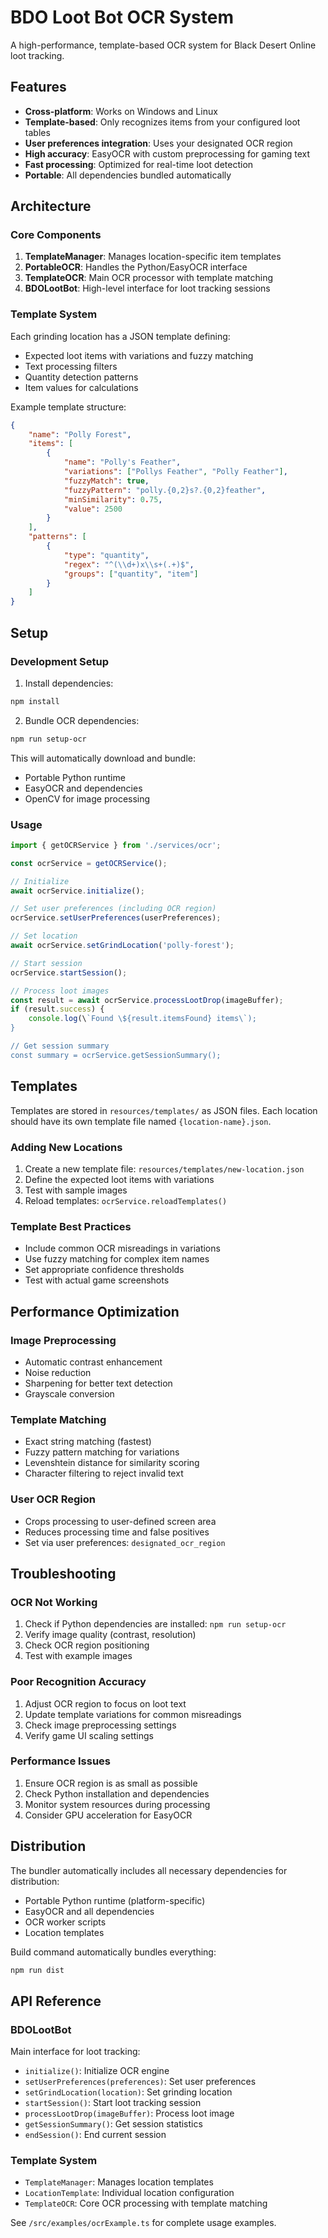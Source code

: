 # BDO Loot Bot OCR System

A high-performance, template-based OCR system for Black Desert Online loot tracking.

## Features

- **Cross-platform**: Works on Windows and Linux
- **Template-based**: Only recognizes items from your configured loot tables
- **User preferences integration**: Uses your designated OCR region
- **High accuracy**: EasyOCR with custom preprocessing for gaming text
- **Fast processing**: Optimized for real-time loot detection
- **Portable**: All dependencies bundled automatically

## Architecture

### Core Components

1. **TemplateManager**: Manages location-specific item templates
2. **PortableOCR**: Handles the Python/EasyOCR interface
3. **TemplateOCR**: Main OCR processor with template matching
4. **BDOLootBot**: High-level interface for loot tracking sessions

### Template System

Each grinding location has a JSON template defining:
- Expected loot items with variations and fuzzy matching
- Text processing filters
- Quantity detection patterns
- Item values for calculations

Example template structure:
```json
{
    "name": "Polly Forest",
    "items": [
        {
            "name": "Polly's Feather",
            "variations": ["Pollys Feather", "Polly Feather"],
            "fuzzyMatch": true,
            "fuzzyPattern": "polly.{0,2}s?.{0,2}feather",
            "minSimilarity": 0.75,
            "value": 2500
        }
    ],
    "patterns": [
        {
            "type": "quantity",
            "regex": "^(\\d+)x\\s+(.+)$",
            "groups": ["quantity", "item"]
        }
    ]
}
```

## Setup

### Development Setup

1. Install dependencies:
```bash
npm install
```

2. Bundle OCR dependencies:
```bash
npm run setup-ocr
```

This will automatically download and bundle:
- Portable Python runtime
- EasyOCR and dependencies
- OpenCV for image processing

### Usage

```typescript
import { getOCRService } from './services/ocr';

const ocrService = getOCRService();

// Initialize
await ocrService.initialize();

// Set user preferences (including OCR region)
ocrService.setUserPreferences(userPreferences);

// Set location
await ocrService.setGrindLocation('polly-forest');

// Start session
ocrService.startSession();

// Process loot images
const result = await ocrService.processLootDrop(imageBuffer);
if (result.success) {
    console.log(\`Found \${result.itemsFound} items\`);
}

// Get session summary
const summary = ocrService.getSessionSummary();
```

## Templates

Templates are stored in `resources/templates/` as JSON files. Each location should have its own template file named `{location-name}.json`.

### Adding New Locations

1. Create a new template file: `resources/templates/new-location.json`
2. Define the expected loot items with variations
3. Test with sample images
4. Reload templates: `ocrService.reloadTemplates()`

### Template Best Practices

- Include common OCR misreadings in variations
- Use fuzzy matching for complex item names
- Set appropriate confidence thresholds
- Test with actual game screenshots

## Performance Optimization

### Image Preprocessing
- Automatic contrast enhancement
- Noise reduction
- Sharpening for better text detection
- Grayscale conversion

### Template Matching
- Exact string matching (fastest)
- Fuzzy pattern matching for variations
- Levenshtein distance for similarity scoring
- Character filtering to reject invalid text

### User OCR Region
- Crops processing to user-defined screen area
- Reduces processing time and false positives
- Set via user preferences: `designated_ocr_region`

## Troubleshooting

### OCR Not Working
1. Check if Python dependencies are installed: `npm run setup-ocr`
2. Verify image quality (contrast, resolution)
3. Check OCR region positioning
4. Test with example images

### Poor Recognition Accuracy
1. Adjust OCR region to focus on loot text
2. Update template variations for common misreadings
3. Check image preprocessing settings
4. Verify game UI scaling settings

### Performance Issues
1. Ensure OCR region is as small as possible
2. Check Python installation and dependencies
3. Monitor system resources during processing
4. Consider GPU acceleration for EasyOCR

## Distribution

The bundler automatically includes all necessary dependencies for distribution:
- Portable Python runtime (platform-specific)
- EasyOCR and all dependencies
- OCR worker scripts
- Location templates

Build command automatically bundles everything:
```bash
npm run dist
```

## API Reference

### BDOLootBot

Main interface for loot tracking:

- `initialize()`: Initialize OCR engine
- `setUserPreferences(preferences)`: Set user preferences
- `setGrindLocation(location)`: Set grinding location
- `startSession()`: Start loot tracking session
- `processLootDrop(imageBuffer)`: Process loot image
- `getSessionSummary()`: Get session statistics
- `endSession()`: End current session

### Template System

- `TemplateManager`: Manages location templates
- `LocationTemplate`: Individual location configuration
- `TemplateOCR`: Core OCR processing with template matching

See `/src/examples/ocrExample.ts` for complete usage examples.
